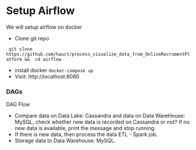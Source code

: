 # Setup Airflow
 We will setup airflow on docker
- Clone git repo

``` git clone https://github.com/hauct/process_visualize_data_from_OnlineRecrumentPlatform &&  cd airflow``` 

- install docker
```docker-compose up```
- Visit: http://localhost:8080

### DAGs
DAG Flow 
- Compare data on Data Lake: Cassandra and data on Data WareHouse: MySQL, check whether new data is recorded on Cassandra or not? If no new data is available, print the message and stop running.
- If there is new data, then process the data ETL - Spark job.
- Storage data to Data Warehouse: MySQL.


